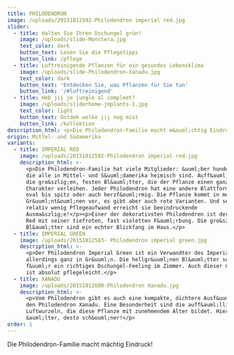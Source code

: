 ```yaml
---
title: PHILODENDRON
image: /uploads/20151012592-Philodendron imperial red.jpg
slider:
  - title: Halten Sie Ihren Dschungel grün!
    image: /uploads/slide-Monstera.jpg
    text_color: dark
    button_text: Lesen Sie die Pflegetipps
    button_link: /pflege
  - title: Luftreinigende Pflanzen für ein gesundes Lebensklima
    image: /uploads/slide-Philodendron-Xanadu.jpg
    text_color: dark
    button_text: 'Entdecken Sie, was Pflanzen für Sie tun'
    button_link: '/#luftreinigend'
  - title: Heb jij je jungle al compleet?
    image: /uploads/sliderhome-jmplants-1.jpg
    text_color: light
    button_text: Ontdek welke jij nog mist
    button_link: /kollektion
description_html: <p>Die Philodendron-Familie macht m&auml;chtig Eindruck!</p>
origin: Mittel- und Südamerika
variants:
  - title: IMPERIAL RED
    image: /uploads/20151012592-Philodendron imperial red.jpg
    description_html: >-
      <p>Die Philodendron-Familie hat viele Mitglieder: &uuml;ber hundert Arten,
      die alle in Mittel- und S&uuml;damerika heimisch sind. Auff&auml;llig sind
      die gro&szlig;en, festen Bl&auml;tter, die der Pflanze einen ganz eigenen
      Charakter verleihen. Jeder Philodendron hat eine andere Blattform, von
      oval bis spitz oder auch herzf&ouml;rmig. Die Pflanze kommt in mehreren
      Gr&uuml;nt&ouml;nen vor, es gibt aber auch rote Varianten. Und selbst mit
      relativ wenig Pflegeaufwand erreicht sie beeindruckende
      Ausma&szlig;e!</p><p>Einer der dekorativsten Philodendren ist der Imperial
      Red mit seiner tiefroten, fast violetten F&auml;rbung. Die gro&szlig;en
      Bl&auml;tter sind ein echter Blickfang im Haus.</p>
  - title: IMPERIAL GREEN
    image: /uploads/20151012583- Philodendron imperial green.jpg
    description_html: >-
      <p>Der Philodendron Imperial Green ist ein Verwandter des Imperial Red,
      allerdings ganz in Gr&uuml;n. Die hellgr&uuml;nen Bl&auml;tter sorgen
      f&uuml;r ein richtiges Dschungel-Feeling im Zimmer. Auch dieser Champion
      ist absolut pflegeleicht.</p>
  - title: XANADU
    image: /uploads/20151012600-Philodendron Xanadu.jpg
    description_html: >-
      <p>Vom Philodendron gibt es auch eine kompakte, dichtere Ausf&uuml;hrung:
      den Philodendron Xanadu. Eine Besonderheit sind die auff&auml;lligen
      Luftwurzeln, die diese Pflanze mit zunehmendem Alter bildet. Hier gilt: je
      &auml;lter, desto sch&ouml;ner!</p>
order: 1
---
```



Die Philodendron-Familie macht m&auml;chtig Eindruck!